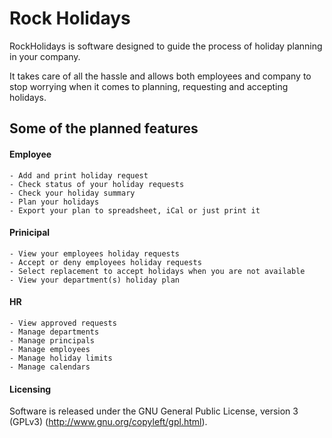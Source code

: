 Rock Holidays
=============

RockHolidays is software designed to guide the process of holiday planning in your company. 

It takes care of all the hassle and allows both employees and company to stop worrying when it comes to planning, requesting and accepting holidays.

## Some of the planned features

#### Employee
	- Add and print holiday request
	- Check status of your holiday requests
	- Check your holiday summary
	- Plan your holidays
	- Export your plan to spreadsheet, iCal or just print it

#### Prinicipal

	- View your employees holiday requests
	- Accept or deny employees holiday requests
	- Select replacement to accept holidays when you are not available
	- View your department(s) holiday plan

#### HR

	- View approved requests
	- Manage departments
	- Manage principals
	- Manage employees
	- Manage holiday limits
	- Manage calendars

  
#### Licensing

Software is released under the GNU General Public License, version 3 (GPLv3) (http://www.gnu.org/copyleft/gpl.html).